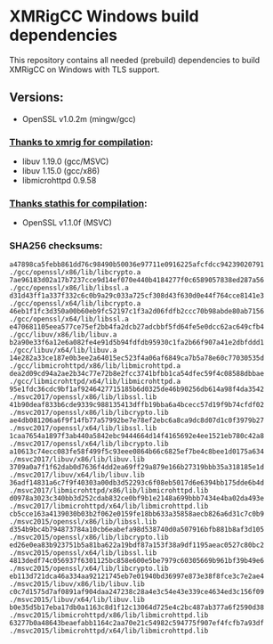 # XMRigCC Windows build dependencies

This repository contains all needed (prebuild) dependencies to build XMRigCC on Windows with TLS support.

## Versions:

- OpenSSL v1.0.2m (mingw/gcc)


### **[Thanks to xmrig for compilation](https://github.com/xmrig/xmrig-deps/releases)**:
- libuv 1.19.0 (gcc/MSVC)
- libuv 1.15.0 (gcc/x86)
- libmicrohttpd 0.9.58


### **[Thanks stathis for compilation](https://www.npcglib.org/~stathis/blog/precompiled-openssl/)**:
- OpenSSL v1.1.0f (MSVC)


### SHA256 checksums:
```
a47898ca5febb861dd76c98490b50036e97711e0916225afcfdcc94239020791  ./gcc/openssl/x86/lib/libcrypto.a
7ae96183d02a17b7237cce9d14ef070e440b4184277f0c6589057838ed287a56  ./gcc/openssl/x86/lib/libssl.a
d31d43ff1a337f332c6c0b9a29c033a725cf308d43f630d0e44f764cce8141e3  ./gcc/openssl/x64/lib/libcrypto.a
46eb1f1fc3d350a00b60eb9fc52197c1f3a2d06fdfb2ccc70b98abde80ab7156  ./gcc/openssl/x64/lib/libssl.a
e470681105eea577ce75ef2bb4fa2dcb27adcbbf5fd64fe5e0dcc62ac649cfb4  ./gcc/libuv/x86/lib/libuv.a
b2a90e33f6a12e6a082fe4e91d5b94fdfdb95930c1fa2b66f907a41e2dbfddd1  ./gcc/libuv/x64/lib/libuv.a
14e282a33ce187e0b3ee2a64015ec523f4a06af6849ca7b5a78e60c77030535d  ./gcc/libmicrohttpd/x86/lib/libmicrohttpd.a
dea2d09cd94a2ae2b34c77e72b8e2fcc3741bfbb1ca54dfec59f4c08588dbbae  ./gcc/libmicrohttpd/x64/lib/libmicrohttpd.a
95e1fdc36cdc9bf1af9246427715185b6d0325de46b90256db614a98f4da3542  ./msvc2017/openssl/x86/lib/libssl.lib
41b90deaf833b6cde9339c988135413dffb19bba6a4bcecc57d19f9b74cfdf02  ./msvc2017/openssl/x86/lib/libcrypto.lib
ae4db081206a6f9f14fb77a57992be7e78ef2ebc6a8ca9dc8d07d1c0f3979b27  ./msvc2017/openssl/x64/lib/libssl.lib
1caa7654a1897f3ab440a5842ebc9444664d14f4165692e4ee1521eb780c42a8  ./msvc2017/openssl/x64/lib/libcrypto.lib
a10613c74ecc083fe58f499f5c93eee0864b66c6825ef7be4c8bee1d0175a634  ./msvc2017/libuv/x86/lib/libuv.lib
3709a0a7f1f62dab0d7636f4dd2ea69ff29a879e166b27319bbb35a318185e1d  ./msvc2017/libuv/x64/lib/libuv.lib
36adf14831a6c7f9f40303a00db3d52293c6f08eb5017d6e6394bb175dde6b4d  ./msvc2017/libmicrohttpd/x86/lib/libmicrohttpd.lib
d0978a3023c340bb3d252cdab832ce0bf9b1e2148a699bbb7434e4ba02da493e  ./msvc2017/libmicrohttpd/x64/lib/libmicrohttpd.lib
cb5cce163a4139030b03b2f062e0159fe18bb633a35858aecb826a6d31c7c0b9  ./msvc2015/openssl/x86/lib/libssl.lib
d354b9bc4b794873784a10cb6eabefa98d538740d0a507916bfb881b8af3d105  ./msvc2015/openssl/x86/lib/libcrypto.lib
ed26e0ea83b923751b5a81ba622a19bdf87a153f38a9df1195aeac0527c80bc2  ./msvc2015/openssl/x64/lib/libssl.lib
4813dedf74c056937f6301125bc858e600e5be7979c60305669b961bf39b49e6  ./msvc2015/openssl/x64/lib/libcrypto.lib
eb113d721dca46a334aa92121745eb7e01940bd36997e873e38f8fce3c7e2ae4  ./msvc2015/libuv/x86/lib/libuv.lib
c0c7d1575d7af0891af904daa247238c28a4e3c54e43e339ce4634ed3c156f09  ./msvc2015/libuv/x64/lib/libuv.lib
b0e35d5b17eba17db0a1163c8d1f12c13064d725e4c2bc487ab377a6f2590d38  ./msvc2015/libmicrohttpd/x86/lib/libmicrohttpd.lib
63277b0a48643beaefabb1164c2aa70e21c54982c594775f907ef4fcfb7a93df  ./msvc2015/libmicrohttpd/x64/lib/libmicrohttpd.lib
```
